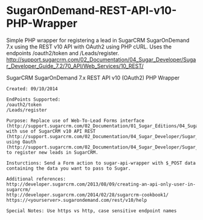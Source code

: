 SugarOnDemand-REST-API-v10-PHP-Wrapper
======================================

Simple PHP wrapper for registering a lead in SugarCRM SugarOnDemand 7.x using the REST v10 API with OAuth2 using PHP cURL. Uses the endpoints /oauth2/token and /Leads/register. http://support.sugarcrm.com/02_Documentation/04_Sugar_Developer/Sugar_Developer_Guide_7.2/70_API/Web_Services/10_REST/

SugarCRM SugarOnDemand 7.x REST API v10 (OAuth2) PHP Wrapper

	Created: 09/10/2014
	
	EndPoints Supported:
	/oauth2/token
	/Leads/register
	
	Purpose: Replace use of Web-To-Lead Forms interface (http://support.sugarcrm.com/02_Documentation/01_Sugar_Editions/04_Sugar_Professional/Sugar_Professional_6.5/Application_Guide/32_Web_To_Lead_Forms/)
	with use of SugarCRM v10 API REST (http://support.sugarcrm.com/02_Documentation/04_Sugar_Developer/Sugar_Developer_Guide_7.2/70_API/Web_Services/10_REST/) using Oauth (http://support.sugarcrm.com/02_Documentation/04_Sugar_Developer/Sugar_Developer_Guide_6.7/02_Application_Framework/Authentication/Oauth/)
	to register new leads in SugarCRM.
	
	Insturctions: Send a Form action to sugar-api-wrapper with $_POST data containing the data you want to pass to Sugar. 

	Additional references:
	http://developer.sugarcrm.com/2013/08/09/creating-an-api-only-user-in-sugarcrm/
	http://developer.sugarcrm.com/2014/02/28/sugarcrm-cookbook1/
	https://<yourserver>.sugarondemand.com/rest/v10/help
	
	Special Notes: Use https vs http, case sensitive endpoint names
